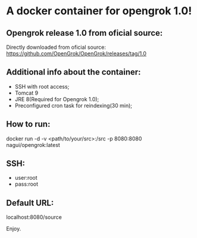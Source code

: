# A docker container for opengrok 1.0!

## Opengrok release 1.0 from oficial source:
Directly downloaded from oficial source:
https://github.com/OpenGrok/OpenGrok/releases/tag/1.0

## Additional info about the container:
* SSH with root access;
* Tomcat 9
* JRE 8(Required for Opengrok 1.0);
* Preconfigured cron task for reindexing(30 min);

## How to run:
docker run -d -v <path/to/your/src>:/src -p 8080:8080 nagui/opengrok:latest

## SSH:
* user:root
* pass:root

## Default URL:
localhost:8080/source

Enjoy.
